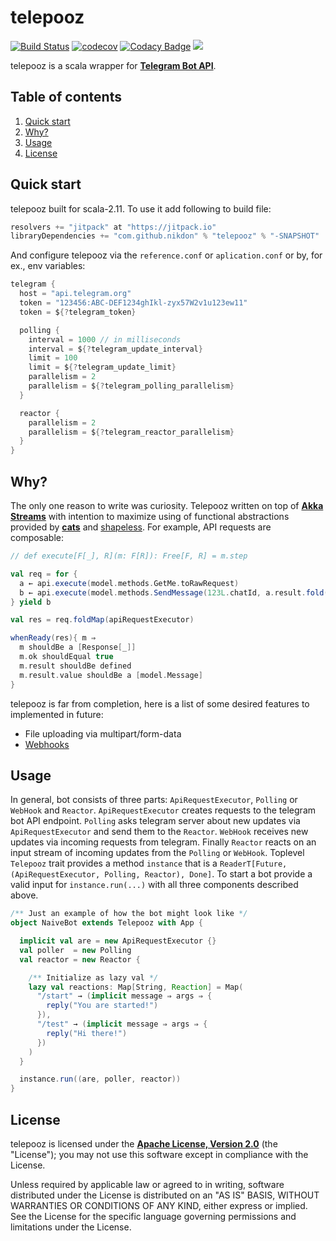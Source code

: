 # telepooz
[![Build Status](https://travis-ci.org/nikdon/telepooz.svg?branch=master)](https://travis-ci.org/nikdon/telepooz)
[![codecov](https://codecov.io/gh/nikdon/telepooz/branch/master/graph/badge.svg)](https://codecov.io/gh/nikdon/telepooz)
[![Codacy Badge](https://api.codacy.com/project/badge/Grade/42eedce6ec0d4c03bab471f610020aec)](https://www.codacy.com/app/nd/telepooz?utm_source=github.com&amp;utm_medium=referral&amp;utm_content=nikdon/telepooz&amp;utm_campaign=Badge_Grade)
[![](https://jitpack.io/v/nikdon/telepooz.svg)](https://jitpack.io/#nikdon/telepooz)

telepooz is a scala wrapper for **[Telegram Bot API][telegram-api]**.

## Table of contents

1. [Quick start](#quick-start)
2. [Why?](#why)
3. [Usage](#usage)
4. [License](#license)

## Quick start

telepooz built for scala-2.11. To use it add following to build file:

```scala
resolvers += "jitpack" at "https://jitpack.io"
libraryDependencies += "com.github.nikdon" % "telepooz" % "-SNAPSHOT"
```

And configure telepooz via the `reference.conf` or `aplication.conf` or by, for ex., env variables:
 
```scala
telegram {
  host = "api.telegram.org"
  token = "123456:ABC-DEF1234ghIkl-zyx57W2v1u123ew11"
  token = ${?telegram_token}

  polling {
    interval = 1000 // in milliseconds
    interval = ${?telegram_update_interval}
    limit = 100
    limit = ${?telegram_update_limit}
    parallelism = 2
    parallelism = ${?telegram_polling_parallelism}
  }

  reactor {
    parallelism = 2
    parallelism = ${?telegram_reactor_parallelism}
  }
} 
```

## Why?

The only one reason to write was curiosity. Telepooz written on top of **[Akka Streams][akka]** with intention to 
maximize using of functional abstractions provided by **[cats][cats]** and [shapeless][shapeless]. For example, API 
requests are composable:

```scala
// def execute[F[_], R](m: F[R]): Free[F, R] = m.step

val req = for {
  a ← api.execute(model.methods.GetMe.toRawRequest)
  b ← api.execute(model.methods.SendMessage(123L.chatId, a.result.fold("empty")(_.first_name)).toRawRequest)
} yield b

val res = req.foldMap(apiRequestExecutor)

whenReady(res){ m ⇒
  m shouldBe a [Response[_]]
  m.ok shouldEqual true
  m.result shouldBe defined
  m.result.value shouldBe a [model.Message]
}
```

telepooz is far from completion, here is a list of some desired features to implemented in future:

- File uploading via multipart/form-data
- [Webhooks][webhooks]

## Usage

In general, bot consists of three parts: `ApiRequestExecutor`, `Polling` or `WebHook` and `Reactor`. 
`ApiRequestExecutor` creates requests to the telegram bot API endpoint. `Polling` asks telegram server about new 
updates via `ApiRequestExecutor` and send them to the `Reactor`. `WebHook` receives new updates via incoming requests 
from telegram. Finally `Reactor` reacts on an input stream of incoming updates from the `Polling` or `WebHook`. 
Toplevel `Telepooz` trait provides a method `instance` that is a 
`ReaderT[Future, (ApiRequestExecutor, Polling, Reactor), Done]`. To start a bot provide a valid input 
for `instance.run(...)` with all three components described above.

```scala
/** Just an example of how the bot might look like */
object NaiveBot extends Telepooz with App {

  implicit val are = new ApiRequestExecutor {}
  val poller  = new Polling
  val reactor = new Reactor {

    /** Initialize as lazy val */
    lazy val reactions: Map[String, Reaction] = Map(
      "/start" → (implicit message ⇒ args ⇒ {
        reply("You are started!")
      }),
      "/test" → (implicit message ⇒ args ⇒ {
        reply("Hi there!")
      })
    )
  }

  instance.run((are, poller, reactor))
}
```

## License

telepooz is licensed under the **[Apache License, Version 2.0][apache]** (the "License"); 
you may not use this software except in compliance with the License.

Unless required by applicable law or agreed to in writing, software
distributed under the License is distributed on an "AS IS" BASIS,
WITHOUT WARRANTIES OR CONDITIONS OF ANY KIND, either express or implied.
See the License for the specific language governing permissions and
limitations under the License.

[akka]: https://github.com/akka/akka
[apache]: http://www.apache.org/licenses/LICENSE-2.0
[cats]: https://github.com/typelevel/cats
[shapeless]: https://github.com/milessabin/shapeless
[telegram-api]: https://core.telegram.org/bots/api
[webhooks]: https://core.telegram.org/bots/api#getting-updates

